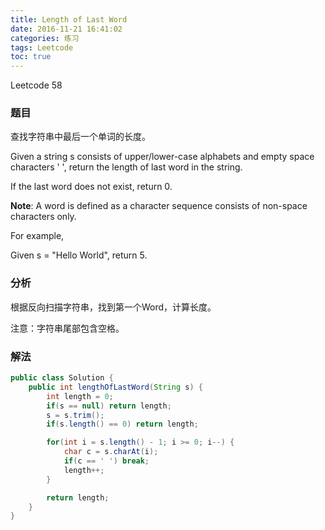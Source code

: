 ```yaml
---
title: Length of Last Word
date: 2016-11-21 16:41:02
categories: 练习
tags: Leetcode
toc: true
---
```


Leetcode 58

### 题目

查找字符串中最后一个单词的长度。

Given a string s consists of upper/lower-case alphabets and empty space characters ' ', return the length of last word in the string.

If the last word does not exist, return 0.

__Note__: A word is defined as a character sequence consists of non-space characters only.

For example, 

Given s = "Hello World",
return 5.

### 分析

根据反向扫描字符串，找到第一个Word，计算长度。

注意：字符串尾部包含空格。

### 解法

```java
public class Solution {
    public int lengthOfLastWord(String s) {
        int length = 0;
        if(s == null) return length;
        s = s.trim();
        if(s.length() == 0) return length;

        for(int i = s.length() - 1; i >= 0; i--) {
            char c = s.charAt(i);
            if(c == ' ') break;
            length++;
        }

        return length;
    }
}
```